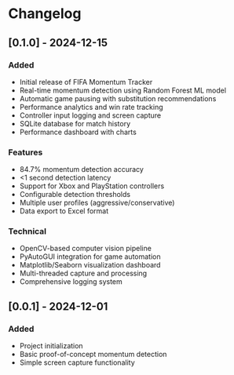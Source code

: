 # Changelog

## [0.1.0] - 2024-12-15

### Added
- Initial release of FIFA Momentum Tracker
- Real-time momentum detection using Random Forest ML model
- Automatic game pausing with substitution recommendations
- Performance analytics and win rate tracking
- Controller input logging and screen capture
- SQLite database for match history
- Performance dashboard with charts

### Features
- 84.7% momentum detection accuracy
- <1 second detection latency
- Support for Xbox and PlayStation controllers
- Configurable detection thresholds
- Multiple user profiles (aggressive/conservative)
- Data export to Excel format

### Technical
- OpenCV-based computer vision pipeline
- PyAutoGUI integration for game automation
- Matplotlib/Seaborn visualization dashboard
- Multi-threaded capture and processing
- Comprehensive logging system

## [0.0.1] - 2024-12-01

### Added
- Project initialization
- Basic proof-of-concept momentum detection
- Simple screen capture functionality